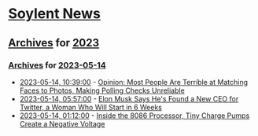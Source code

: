 # [Soylent News](../../../README.md)

## [Archives](../../index.md) for [2023](../index.md)

### [Archives](../../index.md) for [2023-05-14](index.md)

* [2023-05-14, 10:39:00](https://soylentnews.org/article.pl?sid=23/05/12/1253235&from=rss) - [Opinion: Most People Are Terrible at Matching Faces to Photos, Making Polling Checks Unreliable](https://soylentnews.org/article.pl?sid=23/05/12/1253235&from=rss)
* [2023-05-14, 05:57:00](https://soylentnews.org/article.pl?sid=23/05/12/1247243&from=rss) - [Elon Musk Says He's Found a New CEO for Twitter, a Woman Who Will Start in 6 Weeks](https://soylentnews.org/article.pl?sid=23/05/12/1247243&from=rss)
* [2023-05-14, 01:12:00](https://soylentnews.org/article.pl?sid=23/05/12/1244227&from=rss) - [Inside the 8086 Processor, Tiny Charge Pumps Create a Negative Voltage](https://soylentnews.org/article.pl?sid=23/05/12/1244227&from=rss)
